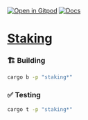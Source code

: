 [![Open in Gitpod](https://img.shields.io/badge/Open_in-Gitpod-white?logo=gitpod)](https://gitpod.io/#FOLDER=staking/https://github.com/gear-foundation/dapps)
[![Docs](https://img.shields.io/github/actions/workflow/status/gear-foundation/dapps/contracts.yml?logo=rust&label=docs)](https://dapps.gear.rs/staking_io)

# [Staking](https://wiki.gear-tech.io/docs/examples/DeFi/staking)

### 🏗️ Building

```sh
cargo b -p "staking*"
```

### ✅ Testing

```sh
cargo t -p "staking*"
```
